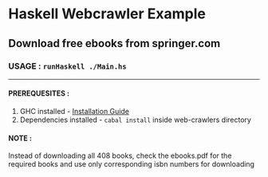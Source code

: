 # Haskell Webcrawler Example

## Download free ebooks from springer.com

### USAGE : `runHaskell ./Main.hs`

---

#### PREREQUESITES :

1. GHC installed - [Installation Guide](https://www.haskell.org/platform/)
2. Dependencies installed - `cabal install` inside web-crawlers directory

#### NOTE :

Instead of downloading all 408 books, check the ebooks.pdf for the required books and use only corresponding isbn numbers for downloading
